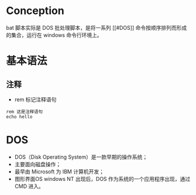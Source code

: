 # Conception
bat 脚本实际是 DOS 批处理脚本，是将一系列 [[#DOS]] 命令按顺序排列而形成的集合，运行在 windows 命令行环境上。

# 基本语法
## 注释
- rem 标记注释语句

```batch
rem 这是注释语句
echo hello
```



# DOS

- DOS（Disk Operating System）是一款早期的操作系统；
- 主要面向磁盘操作；
- 最早由 Microsoft 为 IBM 计算机开发；
- 图形界面OS windows NT 出现后，DOS 作为系统的一个应用程序出现，通过 CMD 进入。